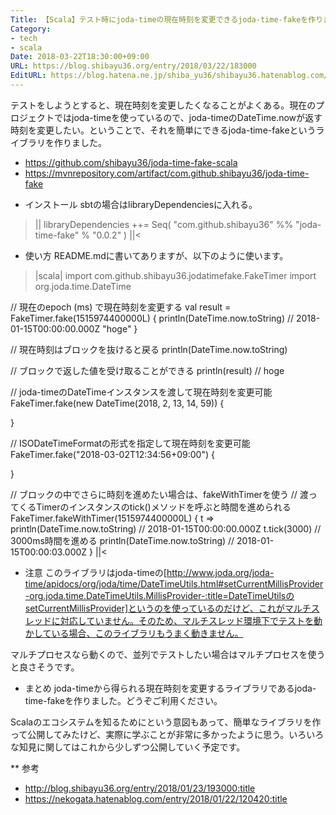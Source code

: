 ```yaml
---
Title: 【Scala】テスト時にjoda-timeの現在時刻を変更できるjoda-time-fakeを作りました
Category:
- tech
- scala
Date: 2018-03-22T18:30:00+09:00
URL: https://blog.shibayu36.org/entry/2018/03/22/183000
EditURL: https://blog.hatena.ne.jp/shiba_yu36/shibayu36.hatenablog.com/atom/entry/17391345971627779439
---
```


テストをしようとすると、現在時刻を変更したくなることがよくある。現在のプロジェクトではjoda-timeを使っているので、joda-timeのDateTime.nowが返す時刻を変更したい。ということで、それを簡単にできるjoda-time-fakeというライブラリを作りました。

- https://github.com/shibayu36/joda-time-fake-scala
- https://mvnrepository.com/artifact/com.github.shibayu36/joda-time-fake

* インストール
sbtの場合はlibraryDependenciesに入れる。

>||
libraryDependencies ++= Seq(
  "com.github.shibayu36" %% "joda-time-fake" % "0.0.2"
)
||<

* 使い方
README.mdに書いてありますが、以下のように使います。

>|scala|
import com.github.shibayu36.jodatimefake.FakeTimer
import org.joda.time.DateTime

// 現在のepoch (ms) で現在時刻を変更する
val result = FakeTimer.fake(1515974400000L) {
    println(DateTime.now.toString) // 2018-01-15T00:00:00.000Z
    "hoge"
}

// 現在時刻はブロックを抜けると戻る
println(DateTime.now.toString)

// ブロックで返した値を受け取ることができる
println(result) // hoge

// joda-timeのDateTimeインスタンスを渡して現在時刻を変更可能
FakeTimer.fake(new DateTime(2018, 2, 13, 14, 59)) {

}

// ISODateTimeFormatの形式を指定して現在時刻を変更可能
FakeTimer.fake("2018-03-02T12:34:56+09:00") {

}

// ブロックの中でさらに時刻を進めたい場合は、fakeWithTimerを使う
// 渡ってくるTimerのインスタンスのtick()メソッドを呼ぶと時間を進められる
FakeTimer.fakeWithTimer(1515974400000L) { t =>
    println(DateTime.now.toString) // 2018-01-15T00:00:00.000Z
    t.tick(3000) // 3000ms時間を進める
    println(DateTime.now.toString) // 2018-01-15T00:00:03.000Z
}
||<

* 注意
このライブラリはjoda-timeの[http://www.joda.org/joda-time/apidocs/org/joda/time/DateTimeUtils.html#setCurrentMillisProvider-org.joda.time.DateTimeUtils.MillisProvider-:title=DateTimeUtilsのsetCurrentMillisProvider]というのを使っているのだけど、これがマルチスレッドに対応していません。そのため、マルチスレッド環境下でテストを動かしている場合、このライブラリもうまく動きません。

マルチプロセスなら動くので、並列でテストしたい場合はマルチプロセスを使うと良さそうです。

* まとめ
joda-timeから得られる現在時刻を変更するライブラリであるjoda-time-fakeを作りました。どうぞご利用ください。

Scalaのエコシステムを知るためにという意図もあって、簡単なライブラリを作って公開してみたけど、実際に学ぶことが非常に多かったように思う。いろいろな知見に関してはこれから少しずつ公開していく予定です。

** 参考
- http://blog.shibayu36.org/entry/2018/01/23/193000:title
- https://nekogata.hatenablog.com/entry/2018/01/22/120420:title
